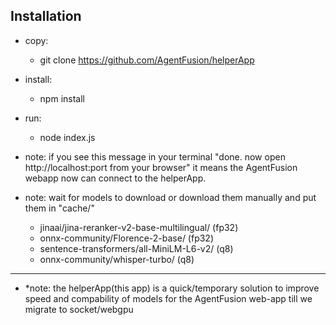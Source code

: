 ## Installation

- copy:
    - git clone https://github.com/AgentFusion/helperApp
- install:
    - npm install
- run:
    - node index.js

- note: if you see this message in your terminal  "done. now open  http://localhost:port from your browser" it means the AgentFusion webapp now can connect to the helperApp.

- note: wait for  models to download or download them manually and put them in "cache/"
    - jinaai/jina-reranker-v2-base-multilingual/  (fp32)
    - onnx-community/Florence-2-base/ (fp32)
    - sentence-transformers/all-MiniLM-L6-v2/ (q8)
    - onnx-community/whisper-turbo/  (q8)
---------------
- *note: the helperApp(this app) is a quick/temporary solution to improve speed and compability of models for the AgentFusion web-app till we migrate to socket/webgpu
